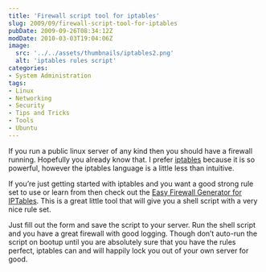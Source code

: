 ```yaml
---
title: 'Firewall script tool for iptables'
slug: 2009/09/firewall-script-tool-for-iptables
pubDate: 2009-09-26T08:34:12Z
modDate: 2010-03-03T19:04:06Z
image:
  src: '../../assets/thumbnails/iptables2.png'
  alt: 'iptables rules script'
categories:
- System Administration
tags:
- Linux
- Networking
- Security
- Tips and Tricks
- Tools
- Ubuntu
---
```


If you run a public linux server of any kind then you should have a firewall running. Hopefully you already know that. I prefer [iptables](http://www.netfilter.org/) because it is so powerful, however the iptables language is a little less than intuitive.

If you’re just getting started with iptables and you want a good strong rule set to use or learn from then check out the [Easy Firewall Generator for IPTables](http://easyfwgen.morizot.net/gen/). This is a great little tool that will give you a shell script with a very nice rule set.

Just fill out the form and save the script to your server. Run the shell script and you have a great firewall with good logging. Though don’t auto-run the script on bootup until you are absolutely sure that you have the rules perfect, iptables can and will happily lock you out of your own server for good.

<!-- more -->
